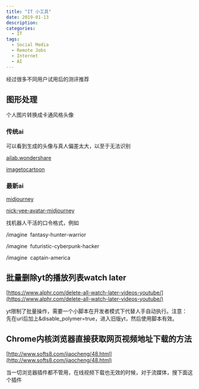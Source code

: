 ```yaml
---
title: "IT 小工具"
date: 2019-01-13
description: 
categories:
  - IT
tags:
  - Social Media
  - Remote Jobs
  - Internet
  - AI
---
```


经过很多不同用户试用后的测评推荐


## 图形处理

个人图片转换成卡通风格头像

### 传统ai

可以看到生成的头像与真人偏差太大，以至于无法识别

[ailab.wondershare](https://ailab.wondershare.com/app/general/features/image)

[imagetocartoon](https://imagetocartoon.com/)

### 最新ai

[midjourney](https://docs.midjourney.com/)

[nick-yee-avatar-midjourney](https://nwn.blogs.com/nwn/2022/11/nick-yee-avatar-midjourney.html)

找机器人干活的口令格式，例如

/imagine <image link> fantasy-hunter-warrior

/imagine <image link> futuristic-cyberpunk-hacker

/imagine <image link> captain-america

## 批量删除yt的播放列表watch later

[https://www.alphr.com/delete-all-watch-later-videos-youtube/](https://www.alphr.com/delete-all-watch-later-videos-youtube/)

yt限制了批量操作，需要一个小脚本在开发者模式下代替人手自动执行。注意：
先在url后加上&disable_polymer=true，进入旧版yt，然后使用脚本有效。

## Chrome内核浏览器直接获取网页视频地址下载的方法

[http://www.softs8.com/jiaocheng/48.html](http://www.softs8.com/jiaocheng/48.html)

当一切浏览器插件都不管用，在线视频下载也无效的时候，对于流媒体，搜下面这个插件

